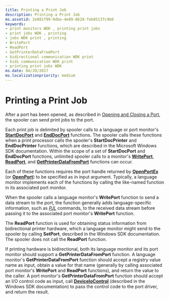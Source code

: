 ```yaml
---
title: Printing a Print Job
description: Printing a Print Job
ms.assetid: 2e881f99-9dbe-4e89-8628-feb05137c9b0
keywords:
- print monitors WDK , printing print jobs
- print jobs WDK , printing
- jobs WDK print , printing
- WritePort
- ReadPort
- GetPrinterDataFromPort
- bidirectional communication WDK print
- bidi communication WDK print
- printing print jobs WDK
ms.date: 04/20/2017
ms.localizationpriority: medium
---
```


# Printing a Print Job





After a port has been opened, as described in [Opening and Closing a Port](opening-and-closing-a-port.md), the spooler can send print jobs to the port.

Each print job is delimited by spooler calls to a language or port monitor's [**StartDocPort**](https://msdn.microsoft.com/library/windows/hardware/ff562710) and [**EndDocPort**](https://msdn.microsoft.com/library/windows/hardware/ff548742) functions. The spooler calls these functions when a print processor calls the spooler's **StartDocPrinter** and **EndDocPrinter** functions, which are described in the Microsoft Windows SDK documentation. Within the scope of a set of **StartDocPort** and **EndDocPort** functions, unlimited spooler calls to a monitor's [**WritePort**](https://msdn.microsoft.com/library/windows/hardware/ff563792), [**ReadPort**](https://msdn.microsoft.com/library/windows/hardware/ff561909), and [**GetPrinterDataFromPort**](https://msdn.microsoft.com/library/windows/hardware/ff550506) functions can occur.

Each of these functions requires the port handle returned by [**OpenPortEx**](https://msdn.microsoft.com/library/windows/hardware/ff559596) (or [**OpenPort**](https://msdn.microsoft.com/library/windows/hardware/ff559593)) to be specified as in input argument. Typically, a language monitor implements each of the functions by calling the like-named function in its associated port monitor.

When the spooler calls a language monitor's **WritePort** function to send a data stream to the port, the function generally adds language-specific information, such as [*PJL*](https://msdn.microsoft.com/library/windows/hardware/ff556325#wdkgloss-pjl) commands, to the received data stream before passing it to the associated port monitor's **WritePort** function.

The **ReadPort** function is used for obtaining status information from bidirectional printer hardware, which a language monitor might send to the spooler by calling **SetPort**, described in the Windows SDK documentation. The spooler does not call the **ReadPort** function.

If printing hardware is bidirectional, both its language monitor and its port monitor should support a **GetPrinterDataFromPort** function. A language monitor's **GetPrinterDataFromPort** function should accept a registry value name as input, obtain a value for that name (generally by calling associated port monitor's **WritePort** and **ReadPort** functions), and return the value to the caller. A port monitor's **GetPrinterDataFromPort** function should accept an I/O control code as input, call [**DeviceIoControl**](https://msdn.microsoft.com/library/windows/desktop/aa363216) (described in the Windows SDK documentation) to pass the control code to the port driver, and return the result.

 

 




